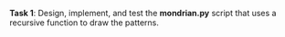 **Task 1**: Design, implement, and test the **mondrian.py** script that uses a recursive function to draw the patterns.
